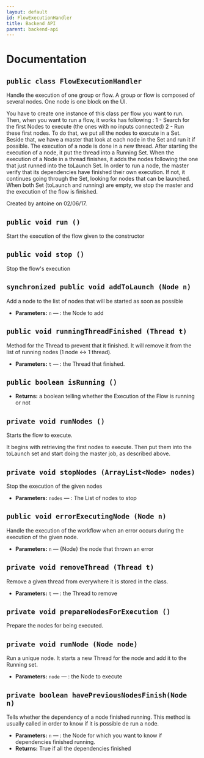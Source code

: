 ```yaml
---
layout: default
id: FlowExecutionHandler
title: Backend API
parent: backend-api
---
```

# Documentation

## `public class FlowExecutionHandler`

Handle the execution of one group or flow. A group or flow is composed of several nodes. One node is one block on the UI.

You have to create one instance of this class per flow you want to run. Then, when you want to run a flow, it works has following : 1 - Search for the first Nodes to execute (the ones with no inputs connected) 2 - Run these first nodes. To do that, we put all the nodes to execute in a Set. Beside that, we have a master that look at each node in the Set and run it if possible. The execution of a node is done in a new thread. After starting the execution of a node, it put the thread into a Running Set. When the execution of a Node in a thread finishes, it adds the nodes following the one that just runned into the toLaunch Set. In order to run a node, the master verify that its dependencies have finished their own execution. If not, it continues going through the Set, looking for nodes that can be launched. When both Set (toLaunch and running) are empty, we stop the master and the execution of the flow is finished.

Created by antoine on 02/06/17.

## `public void run ()`

Start the execution of the flow given to the constructor

## `public void stop ()`

Stop the flow's execution

## `synchronized public void addToLaunch (Node n)`

Add a node to the list of nodes that will be started as soon as possible

 * **Parameters:** `n` — : the Node to add

## `public void runningThreadFinished (Thread t)`

Method for the Thread to prevent that it finished. It will remove it from the list of running nodes (1 node <-> 1 thread).

 * **Parameters:** `t` — : the Thread that finished.

## `public boolean isRunning ()`

 * **Returns:** a boolean telling whether the Execution of the Flow is running or not

## `private void runNodes ()`

Starts the flow to execute.

It begins with retrieving the first nodes to execute. Then put them into the toLaunch set and start doing the master job, as described above.

## `private void stopNodes (ArrayList<Node> nodes)`

Stop the execution of the given nodes

 * **Parameters:** `nodes` — : The List of nodes to stop

## `public void errorExecutingNode (Node n)`

Handle the execution of the workflow when an error occurs during the execution of the given node.

 * **Parameters:** `n` — {Node} the node that thrown an error

## `private void removeThread (Thread t)`

Remove a given thread from everywhere it is stored in the class.

 * **Parameters:** `t` — : the Thread to remove

## `private void prepareNodesForExecution ()`

Prepare the nodes for being executed.

## `private void runNode (Node node)`

Run a unique node. It starts a new Thread for the node and add it to the Running set.

 * **Parameters:** `node` — : the Node to execute

## `private boolean havePreviousNodesFinish(Node n)`

Tells whether the dependency of a node finished running. This method is usually called in order to know if it is possible de run a node.

 * **Parameters:** `n` — : the Node for which you want to know if dependencies finished running.
 * **Returns:** True if all the dependencies finished
